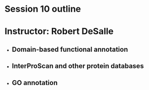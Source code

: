 # Session 10 outline 

# Instructor: Robert DeSalle

* ## Domain-based functional annotation
* ## InterProScan and other protein databases
* ## GO annotation
